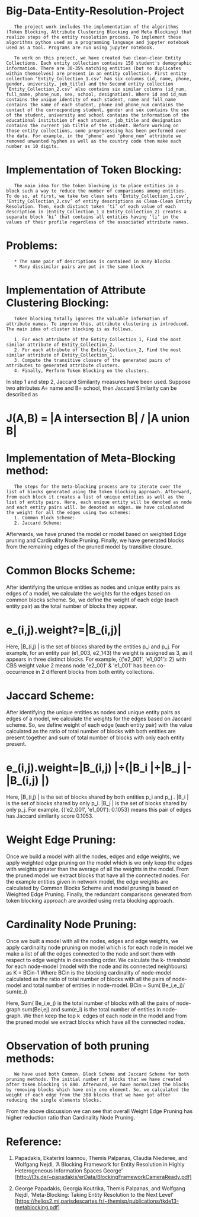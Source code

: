 # Big-Data-Entity-Resolution-Project

       The project work includes the implementation of the algorithms (Token Blocking, Attribute Clustering Blocking and Meta Blocking) that realize steps of the entity resolution process. To implement these algorithms python used as a programming language and jupyter notebook used as a tool. Programs are run using jupyter notebook. 

       To work on this project, we have created two clean-clean Entity Collections. Each entity collection contains 150 student's demographic information. There are 30-35% matching entities (but no duplicates within themselves) are present in an entity collection. First entity collection ‘Entity_Collection_1.csv’ has six columns (id, name, phone, gender, university, job_title) and the Second entity collection ‘Entity_Collection_2.csv’ also contains six similar columns (id_num, full_name, phone_num, sex, school, designation). Where id and id_num contains the unique identity of each student, name and full_name contains the name of each student, phone and phone_num contains the contact of the correcponding student, gender and sex contains the sex of the student, university and school contains the information of the educational institution of each student, job_title and designation contains the current job tiltle of the student. Before working on those entity collections, some preprocessing has been performed over the data. For example, in the ‘phone’ and ‘phone_num’ attribute we removed unwanted hyphen as well as the country code then make each number as 10 digits. 

# Implementation of Token Blocking:

       The main idea for the token blocking is to place entities in a block such a way to reduce the number of comparisons among entities. To do so, at first, we take two clean sets ‘Entity_Collection_1.csv’, ‘Entity_Collection_2.csv’ of entity descriptions as Clean-Clean Entity Resolution. Then, each distinct token ‘ti’ of each value of each description in (Entity_Collection_1 U Entity_Collection_2) creates a separate block ‘bi’ that contains all entities having ‘ti’ in the values of their profile regardless of the associated attribute names.

# Problems:
       * The same pair of descriptions is contained in many blocks 
       * Many dissimilar pairs are put in the same block


# Implementation of Attribute Clustering Blocking:

       Token blocking totally ignores the valuable information of attribute names. To improve this, attribute clustering is introduced. The main idea of cluster blocking is as follows.

       1. For each attribute of the Entity_Collection_1, Find the most similar attribute of Entity_Collection_2. 
       2. For each attribute of the Entity_Collection_2, Find the most similar attribute of Entity_Collection_1.
       3. Compute the transitive closure of the generated pairs of attributes to generated attribute clusters. 
       4. Finally, Perform Token Blocking on the clusters.

In step 1 and step 2, Jaccard Similarity measures have been used. Suppose two attributes A= name and B= school, then Jaccard Similarity can be described as
# J(A,B) = |A intersection B| / |A union B|
 

# Implementation of Meta-Blocking method:
       The steps for the meta-blocking process are to iterate over the list of blocks generated using the token blocking approach. Afterward, from each block it creates a list of unique entities as well as the list of entity pairs. Here, each unique entity will be denoted as node and each entity pairs will. be denoted as edges. We have calculated the weight for all the edges using two schemes:
       1. Common Block Scheme:
       2. Jaccard Scheme: 

Afterwards, we have pruned the model or model based on weighted Edge pruning and Cardinality Node Pruning. Finally, we have generated blocks from the remaining edges of the pruned model by transitive closure.

# Common Blocks Scheme: 
After identifying the unique entities as nodes and unique entity pairs as edges of a model, we calculate the weights for the edges based on common blocks scheme. So, we define the weight of each edge (each entity pair) as the total number of blocks they appear.
      
# e_(i,j).weight?=|B_(i,j)| 
       
Here, |B_(i,j) | is the set of blocks shared by the entities p_i and p_j.
For example, for an entity pair (e1_003, e2_143) the weight is assigned as 3, as it appears in three distinct blocks.
For example, {('e2_001', 'e1_001'): 2} with CBS weight value 2 means node 'e2_001' & 'e1_001' has been co-occurrence in 2 different blocks from both entity collections. 

# Jaccard Scheme: 
After identifying the unique entities as nodes and unique entity pairs as edges of a model, we calculate the weights for the edges based on Jaccard scheme. So, we define weight of each edge (each entity pair) with the value calculated as the ratio of total number of blocks with both entities are present together and sum of total number of blocks with only each entity present.
# e_(i,j).weight=|B_(i,j) |÷(|B_i |+|B_j |-|B_(i,j) |)

Here, |B_(i,j) | is the set of blocks shared by both entities p_i and p_j . |B_i | is the set of blocks shared by only p_i. |B_j | is the set of blocks shared by only p_j. For example, {('e2_001', 'e1_001'): 0.1053} means this pair of edges has Jaccard similarity score 0.1053.

# Weight Edge Pruning: 
Once we build a model with all the nodes, edges and edge weights, we apply weighted edge pruning on the model which is we only keep the edges with weights greater than the average of all the weights in the model. From the pruned model we extract blocks that have all the connected nodes.
For the example entities given in network model, the edge weights are calculated by Common Blocks Scheme and model pruning is based on Weighted Edge Pruning. Finally, the redundant comparisons generated from token blocking approach are avoided using meta blocking approach.

# Cardinality Node Pruning:
Once we built a model with all the nodes, edges and edge weights, we apply cardinality node pruning on model which is for each node in model we make a list of all the edges connected to the node and sort them with respect to edge weights in descending order. We calculate the k- threshold for each node-model (model with the node and its connected neighbours) as
      K = BCin-1
Where BCin is the blocking cardinality of node-model calculated as the ratio of total number of blocks with all the pairs of node-model and total number of entities in node-model.
      BCin = Sum( Be_i,e_j)/ sum(e_i)
      
Here,  Sum( Be_i,e_j) is the total number of blocks with all the pairs of node-graph sum(Bei,ej) and sum(e_i) is the total number of entities in node-graph. 
We then keep the top k  edges of each node in the model and from the pruned model we extract blocks which have all the connected nodes.

# Observation of both pruning methods:
       We have used both Common. Block Scheme and Jaccard Scheme for both pruning methods. The initial number of blocks that we have created after token blocking is 880. Afterward, we have normalized the blocks by removing blocks which have only one element. So, we calculated the weight of each edge from the 388 blocks that we have got after reducing the single elements blocks. 

From the above discussion we can see that overall Weight Edge Pruning has higher reduction ratio than Cardinality Node Pruning. 

# Reference:
1. Papadakis, Ekaterini Ioannou, Themis Palpanas, Claudia Niederee, and Wolfgang Nejdl, ‘A Blocking Framework for Entity Resolution in Highly Heterogeneous Information Spaces George’ [http://l3s.de/~papadakis/erData/BlockingFrameworkCameraReady.pdf]
       
2. George Papadakis, Georgia Koutrika, Themis Palpanas, and Wolfgang Nejdl, ‘Meta-Blocking: Taking Entity Resolution to the Next Level’ [https://helios2.mi.parisdescartes.fr/~themisp/publications/tkde13-metablocking.pdf]



